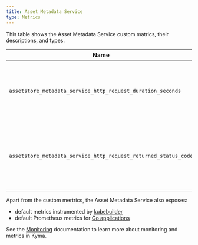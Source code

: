 ```yaml
---
title: Asset Metadata Service
type: Metrics
---
```


This table shows the Asset Metadata Service custom matrics, their descriptions, and types.

| Name | Type | Description |
|------|-------------|------|
| `assetstore_metadata_service_http_request_duration_seconds` | histogram | Specifies a number of HTTP requests the service processes in a given time series. |
| `assetstore_metadata_service_http_request_returned_status_code` | counter | Specifies a number of different HTTP response status codes in a given time series. |

Apart from the custom mertrics, the Asset Metadata Service also exposes:

- default metrics instrumented by [kubebuilder](https://book.kubebuilder.io/)
- default Prometheus metrics for [Go applications](https://prometheus.io/docs/guides/go-application/#how-go-exposition-works)

See the [Monitoring](/components/monitoring) documentation to learn more about monitoring and metrics in Kyma.
